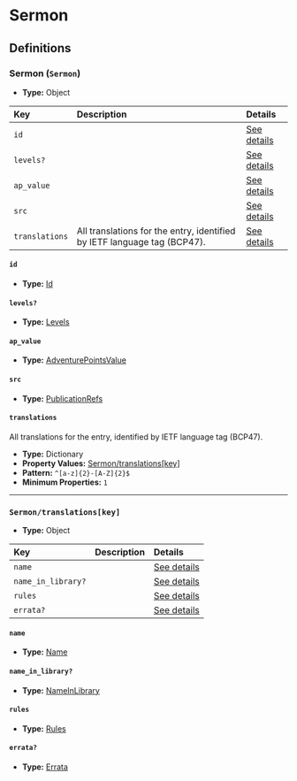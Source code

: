 # Sermon

## Definitions

### <a name="Sermon"></a> Sermon (`Sermon`)

- **Type:** Object

Key | Description | Details
:-- | :-- | :--
`id` |  | <a href="#Sermon/id">See details</a>
`levels?` |  | <a href="#Sermon/levels">See details</a>
`ap_value` |  | <a href="#Sermon/ap_value">See details</a>
`src` |  | <a href="#Sermon/src">See details</a>
`translations` | All translations for the entry, identified by IETF language tag (BCP47). | <a href="#Sermon/translations">See details</a>

#### <a name="Sermon/id"></a> `id`

- **Type:** <a href="#Id">Id</a>

#### <a name="Sermon/levels"></a> `levels?`

- **Type:** <a href="#Levels">Levels</a>

#### <a name="Sermon/ap_value"></a> `ap_value`

- **Type:** <a href="#AdventurePointsValue">AdventurePointsValue</a>

#### <a name="Sermon/src"></a> `src`

- **Type:** <a href="../source/_PublicationRef.md#PublicationRefs">PublicationRefs</a>

#### <a name="Sermon/translations"></a> `translations`

All translations for the entry, identified by IETF language tag (BCP47).

- **Type:** Dictionary
- **Property Values:** <a href="#Sermon/translations[key]">Sermon/translations[key]</a>
- **Pattern:** `^[a-z]{2}-[A-Z]{2}$`
- **Minimum Properties:** `1`

---

### <a name="Sermon/translations[key]"></a> `Sermon/translations[key]`

- **Type:** Object

Key | Description | Details
:-- | :-- | :--
`name` |  | <a href="#Sermon/translations[key]/name">See details</a>
`name_in_library?` |  | <a href="#Sermon/translations[key]/name_in_library">See details</a>
`rules` |  | <a href="#Sermon/translations[key]/rules">See details</a>
`errata?` |  | <a href="#Sermon/translations[key]/errata">See details</a>

#### <a name="Sermon/translations[key]/name"></a> `name`

- **Type:** <a href="#Name">Name</a>

#### <a name="Sermon/translations[key]/name_in_library"></a> `name_in_library?`

- **Type:** <a href="#NameInLibrary">NameInLibrary</a>

#### <a name="Sermon/translations[key]/rules"></a> `rules`

- **Type:** <a href="#Rules">Rules</a>

#### <a name="Sermon/translations[key]/errata"></a> `errata?`

- **Type:** <a href="../source/_Erratum.md#Errata">Errata</a>
